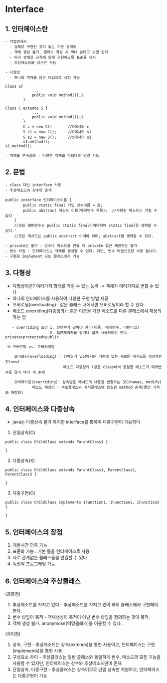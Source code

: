 # Interface
## 1. 인터페이스란
	- 작업명세서
      - 실제로 구현된 것이 없는 기본 설계도
      - 객체 생성 불가, 클래스 작성 시 꺼내 쓴다고 보면 된다
      - 미리 정해진 규칙에 맞게 구현하도록 표준을 제시
      - 추상메소드와 상수만 가능
   
	- 다형성 
      - 하나의 객체를 많은 타입으로 생성 가능
```
Class S{
			...
			public void method(){…}
		}
```
```
Class C extends S {
			...
			public void method(){…}
		}
		C c = new C()		//C에서의 c
		S s1 = new C();		//C에서의 s1
		S s2 = new S();		//S에서의 s2
		s1.method(); 
s2.method();
```
	- 객체를 부속품화 : 다양한 객체를 마음대로 변경 가능

## 2. 문법
	- class 대신 interface 사용
    - 추상메소드와 상수만 존재
```
public interface 인터페이스이름 {
		public static final 타입 상수이름 = 값;
		public abstract 메소드 이름(매개변수 목록);  //구현된 메소드는 가질 수 없다
	}
	//모든 멤버변수는 public static final이어야하며 static final은 생략할 수 있다.'
	//모든 메서드는 public abstract 이어야 하며, abstract를 생략할 수 있다.
```
	- private는 불가 : 상수나 메소드를 만들 때 private 접근 제한자는 불가
    - 변수 타입 : 인터페이스는 객체를 생성할 수 없다. 다만, 변수 타입으로만 사용 됩니다.
    - 구현은 Implement 되는 클래스에서 가능
## 3. 다형성
- 다형성이란? 여러가지 형태를 가질 수 있는 능력 -> 객체가 여러가지로 변할 수 있다
- 하나의 인터페이스를 사용하여 다양한 구현 방법 제공
- 오버로딩(overloading) : 같은 클래스 내에서만 오버로딩이라 할 수 있다.
- 메소드 overriding(다중정의) : 같은 이름을 가진 메소드를 다른 클래스에서 재정의 하는 법
```
   - overriding 조건 1. 선언부가 같아야 한다(이름, 매개변수, 리턴타입)
   				    2. 접근제어자를 같거나 넓게 사용하여야 한다. private>protected>public 
                    
 ※ 오버로딩 vs. 오버라이딩
 
	오버로딩(overloading) : 컴파일러 입장에서는 기존에 없는 새로운 메서드를 정의하는 것(new)
			              메소드 다중정의 (같은 class에서 동일한 메소드가 매개변수를 달리 여러 개 존재
                          
	오버라이딩(overriding): 상속받은 메서드의 내용을 변경하는 것(change, modify)
			메소드 재정의 : 부모클래스와 자식클래스에 동일한 method 존재(틀만 가져와 재정의)
```
## 4. 인터페이스와 다중상속
- java는 다중상속 불가 하지만 interface를 통하여 다중구현이 가능하다
1. 단일상속(O)
```
public class ChildClass extends ParentClass1 {

} 
```
2. 다중상속(X)
```
public class ChildClass extends ParentClass1, ParentClass2, ParentClass3 {

}
```
3. 다중구현(O)
```
public class ChildClass implements IFunction1, IFunction2, IFunction3 {

}
```
## 5. 인터페이스의 장점
1. 개발시간 단축 가능
2. 표준화 가능 : 기본 틀을 인터페이스로 사용
3. 서로 관계없는 클래스들을 연결할 수 있다
4. 독립적 프로그래밍 가능
## 6. 인터페이스와 추상클래스
(공통점)
1. 추상메소드를 가지고 있다 - 추상메소드를 가지고 있어 하위 클래스에서 구현해야 한다.
2. 변수 타입이 목적 - 객체생성이 목적이 아닌 변수 타입을 정의하는 것이 목적.
3. 객체 생성 불가. anonymose(익명클래스)를 이용할 수 있다.

(차이점)
1. 상속, 구현 - 추상메소드는 상속(extends)을 통한 사용이고, 인터페이스는 구현(implements)을 통한 사용
2. 구성요소 차이 - 추상클래스는 일반 클래스와 동일하게 변수, 메소드의 모든 기능을 사용할 수 있지만, 인터페이스는 상수와 추상메소드만이 존재
4. 단일상속, 다중구현 - 추상클래스는 상속이므로 단일 상속만 지원하고, 인터페이스는 다중구현이 가능